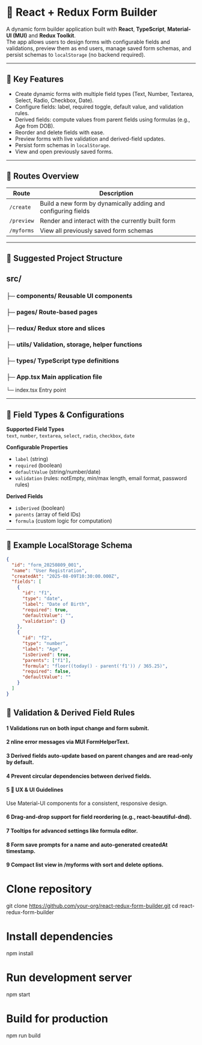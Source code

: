 # 📝 React + Redux Form Builder

A dynamic form builder application built with **React**, **TypeScript**, **Material-UI (MUI)** and **Redux Toolkit**.  
The app allows users to design forms with configurable fields and validations, preview them as end users, manage saved form schemas, and persist schemas to `localStorage` (no backend required).

---

## 🚀 Key Features

- Create dynamic forms with multiple field types (Text, Number, Textarea, Select, Radio, Checkbox, Date).
- Configure fields: label, required toggle, default value, and validation rules.
- Derived fields: compute values from parent fields using formulas (e.g., Age from DOB).
- Reorder and delete fields with ease.
- Preview forms with live validation and derived-field updates.
- Persist form schemas in `localStorage`.
- View and open previously saved forms.

---

## 📍 Routes Overview

| Route      | Description                                                   |
| ---------- | ------------------------------------------------------------- |
| `/create`  | Build a new form by dynamically adding and configuring fields |
| `/preview` | Render and interact with the currently built form             |
| `/myforms` | View all previously saved form schemas                        |

---

## 📂 Suggested Project Structure

## src/

### ├─ components/ Reusable UI components

### ├─ pages/ Route-based pages

### ├─ redux/ Redux store and slices

### ├─ utils/ Validation, storage, helper functions

### ├─ types/ TypeScript type definitions

### ├─ App.tsx Main application file

└─ index.tsx Entry point

---

## 🔧 Field Types & Configurations

**Supported Field Types**  
`text`, `number`, `textarea`, `select`, `radio`, `checkbox`, `date`

**Configurable Properties**

- `label` (string)
- `required` (boolean)
- `defaultValue` (string/number/date)
- `validation` (rules: notEmpty, min/max length, email format, password rules)

**Derived Fields**

- `isDerived` (boolean)
- `parents` (array of field IDs)
- `formula` (custom logic for computation)

---

## 💾 Example LocalStorage Schema

```json
{
  "id": "form_20250809_001",
  "name": "User Registration",
  "createdAt": "2025-08-09T10:30:00.000Z",
  "fields": [
    {
      "id": "f1",
      "type": "date",
      "label": "Date of Birth",
      "required": true,
      "defaultValue": "",
      "validation": {}
    },
    {
      "id": "f2",
      "type": "number",
      "label": "Age",
      "isDerived": true,
      "parents": ["f1"],
      "formula": "floor((today() - parent('f1')) / 365.25)",
      "required": false,
      "defaultValue": ""
    }
  ]
}
```

## 📌 Validation & Derived Field Rules

#### 1 Validations run on both input change and form submit.

#### 2 nline error messages via MUI FormHelperText.

#### 3 Derived fields auto-update based on parent changes and are read-only by default.

#### 4 Prevent circular dependencies between derived fields.

#### 5 🎨 UX & UI Guidelines

Use Material-UI components for a consistent, responsive design.

#### 6 Drag-and-drop support for field reordering (e.g., react-beautiful-dnd).

#### 7 Tooltips for advanced settings like formula editor.

#### 8 Form save prompts for a name and auto-generated createdAt timestamp.

#### 9 Compact list view in /myforms with sort and delete options.

# Clone repository

git clone https://github.com/your-org/react-redux-form-builder.git
cd react-redux-form-builder

# Install dependencies

npm install

# Run development server

npm start

# Build for production

npm run build
